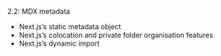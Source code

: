2.2: MDX metadata
- Next.js’s static metadata object
- Next.js’s colocation and private folder organisation features
- Next.js’s dynamic import